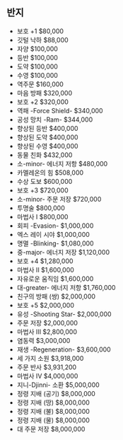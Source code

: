 ## 반지
- 보호 +1 	 $80,000 
- 깃털 낙하 	 $88,000 
- 자양	 $100,000 
- 등반	 $100,000 
- 도약	 $100,000 
- 수영	 $100,000 
- 역주문	 $160,000 
- 마음 방패	 $320,000 
- 보호 +2	 $320,000 
- 역패 -Force Shield-	 $340,000 
- 공성 망치 -Ram-	 $344,000 
- 향상된 등반	 $400,000 
- 향상된 도약	 $400,000 
- 향상된 수영	 $400,000 
- 동물 친화	 $432,000 
- 소-minor- 에너지 저항 	 $480,000 
- 카멜레온의 힘	 $508,000 
- 수상 도보	 $600,000 
- 보호 +3	 $720,000 
- 소-minor- 주문 저장	 $720,000 
- 투명술	 $800,000 
- 마법사 I	 $800,000 
- 회피 -Evasion-	 $1,000,000 
- 엑스 레이 시야	 $1,000,000 
- 명멸 -Blinking-	 $1,080,000 
- 중-major- 에너지 저장	 $1,120,000 
- 보호 +4	 $1,280,000 
- 마법사 II	 $1,600,000 
- 자유로운 움직임	 $1,600,000 
- 대-greater- 에너지 저항	 $1,760,000 
- 친구의 방패 (쌍)	 $2,000,000 
- 보호 +5	 $2,000,000 
- 유성 -Shooting Star-	 $2,000,000 
- 주문 저장	 $2,000,000 
- 마법사 III	 $2,800,000 
- 염동력	 $3,000,000 
- 재생 -Regeneration-	 $3,600,000 
- 세 가지 소원	 $3,918,000 
- 주문 반사	 $3,931,200 
- 마법사 IV	 $4,000,000 
- 지니-Djinni- 소환	 $5,000,000 
- 정령 지배 (공기)	 $8,000,000 
- 정령 지배 (땅)	 $8,000,000 
- 정령 지배 (불)	 $8,000,000 
- 정령 지배 (물)	 $8,000,000 
- 대 주문 저장	 $8,000,000 